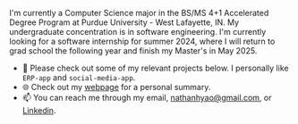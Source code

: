 I'm currently a Computer Science major in the BS/MS 4+1 Accelerated Degree Program at Purdue University - West Lafayette, IN. My undergraduate concentration is in software engineering. I'm currently looking for a software internship for summer 2024, where I will return to grad school the following year and finish my Master's in May 2025.
- 👀 Please check out some of my relevant projects below. I personally like `ERP-app` and `social-media-app`.
- 🌐 Check out my [webpage](https://nathanhyao.github.io/) for a personal summary.
- 📫 You can reach me through my email, [nathanhyao@gmail.com](nathanhyao@gmail.com), or [Linkedin](https://www.linkedin.com/in/nhyao/).

<!---
nathanhyao/nathanhyao is a ✨ special ✨ repository because its `README.md` (this file) appears on your GitHub profile.
You can click the Preview link to take a look at your changes.

- 👋 Hi, I’m Nathan Yao, undergrad CS student @ Purdue University, Bachelor's 2020-2024.
- 👀 I’m interested in creating meaningful software. Drawing and painting on the side.
- 🌱 I’m currently learning web development and game development, exploring career paths.
- 🔎 I’m looking for summer software internships.
- 📫 How to reach me: [nathanhyao@gmail.com](nathanhyao@gmail.com), [Linkedin](https://www.linkedin.com/in/nhyao/).
--->
